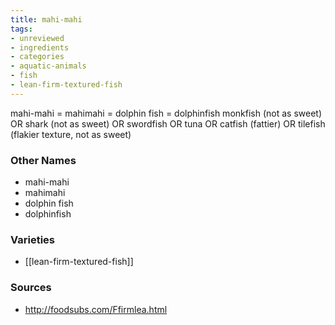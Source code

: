 ```yaml
---
title: mahi-mahi
tags:
- unreviewed
- ingredients
- categories
- aquatic-animals
- fish
- lean-firm-textured-fish
---
```

mahi-mahi = mahimahi = dolphin fish = dolphinfish monkfish (not as sweet) OR shark (not as sweet) OR swordfish OR tuna OR catfish (fattier) OR tilefish (flakier texture, not as sweet)

### Other Names

* mahi-mahi
* mahimahi
* dolphin fish
* dolphinfish

### Varieties

* [[lean-firm-textured-fish]]

### Sources
* http://foodsubs.com/Ffirmlea.html
